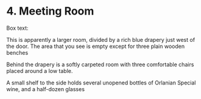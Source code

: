 # 4. Meeting Room

Box text:

This is apparently a larger room, divided by a rich blue drapery
just west of the door. The area that you see is empty except for
three plain wooden benches


Behind the drapery is a softly carpeted room with three comfortable
chairs placed around a low table. 

A small shelf to the side holds several unopened bottles of Orlanian
Special wine, and a half-dozen glasses

